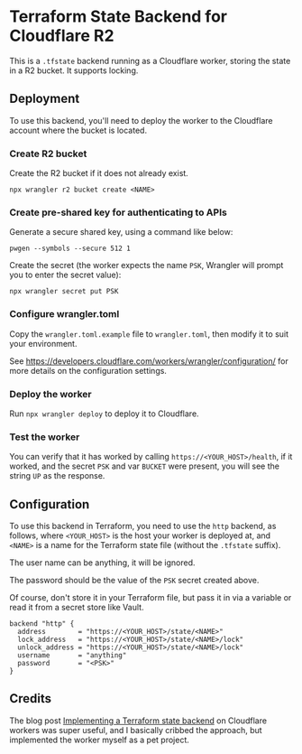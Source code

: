 # Terraform State Backend for Cloudflare R2

This is a `.tfstate` backend running as a Cloudflare worker, storing the
state in a R2 bucket. It supports locking.

## Deployment

To use this backend, you'll need to deploy the worker to the Cloudflare account
where the bucket is located.

### Create R2 bucket

Create the R2 bucket if it does not already exist.

```shell
npx wrangler r2 bucket create <NAME>
```

### Create pre-shared key for authenticating to APIs

Generate a secure shared key, using a command like below:

```shell
pwgen --symbols --secure 512 1
```

Create the secret (the worker expects the name `PSK`, Wrangler
will prompt you to enter the secret value):

```shell
npx wrangler secret put PSK
```

### Configure wrangler.toml

Copy the `wrangler.toml.example` file to `wrangler.toml`, then modify
it to suit your environment.

See <https://developers.cloudflare.com/workers/wrangler/configuration/> for
more details on the configuration settings.

### Deploy the worker

Run `npx wrangler deploy` to deploy it to Cloudflare.

### Test the worker

You can verify that it has worked by calling `https://<YOUR_HOST>/health`,
if it worked, and the secret `PSK` and var `BUCKET` were present,
you will see the string `UP` as the response.

## Configuration

To use this backend in Terraform, you need to use the `http` backend, as follows,
where `<YOUR_HOST>` is the host your worker is deployed at, and `<NAME>` is
a name for the Terraform state file (without the `.tfstate` suffix).

The user name can be anything, it will be ignored.

The password should be the value of the `PSK` secret created above.

Of course, don't store it in your Terraform file, but pass it in via a
variable or read it from a secret store like Vault.

```hcl
backend "http" {
  address        = "https://<YOUR_HOST>/state/<NAME>"
  lock_address   = "https://<YOUR_HOST>/state/<NAME>/lock"
  unlock_address = "https://<YOUR_HOST>/state/<NAME>/lock"
  username       = "anything"
  password       = "<PSK>"
}
```

## Credits

The blog
post [Implementing a Terraform state backend](https://mirio.dev/2022/09/18/implementing-a-terraform-state-backend/)
on Cloudflare workers was super useful, and I basically cribbed the approach, but implemented the worker myself as a pet
project.
